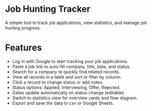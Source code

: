 # Job Hunting Tracker

A simple tool to track job applications, view statistics, and manage job hunting progress.

# Features

- Log in with Google to start tracking your job applications.
- Paste a job link to auto-fill company, title, date, and status.
- Search for a company to quickly find related records.
- View all records in a table and sort or filter by column.
- Click a record to change status or add notes.
- Status options: Applied, Interviewing, Offer, Rejected.
- Dates update automatically on status change (editable).
- Switch to statistics view for overview cards and flow diagram.
- Export and save the data to csv or Google Sheets.
